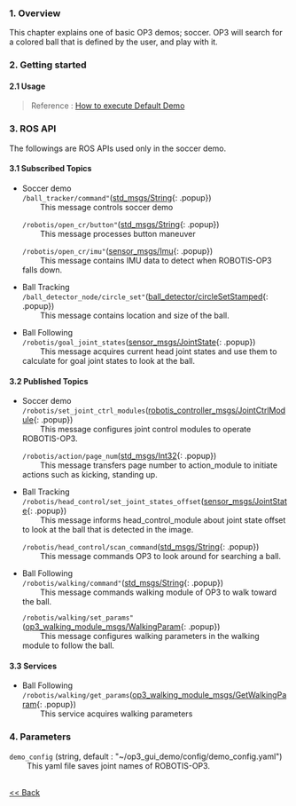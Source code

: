 ### 1. Overview
This chapter explains one of basic OP3 demos; soccer.
OP3 will search for a colored ball that is defined by the user, and play with it.

### 2. Getting started
#### 2.1 Usage
 > Reference : [How to execute Default Demo]


### 3. ROS API
The followings are ROS APIs used only in the soccer demo.

#### 3.1 Subscribed Topics
- Soccer demo  
  `/ball_tracker/command"`([std_msgs/String]{: .popup})  
  &emsp;&emsp; This message controls soccer demo

  `/robotis/open_cr/button"`([std_msgs/String]{: .popup})  
  &emsp;&emsp; This message processes button maneuver

  `/robotis/open_cr/imu"`([sensor_msgs/Imu]{: .popup})  
  &emsp;&emsp; This message contains IMU data to detect when ROBOTIS-OP3 falls down.

- Ball Tracking  
  `/ball_detector_node/circle_set"`([ball_detector/circleSetStamped]{: .popup})  
  &emsp;&emsp; This message contains location and size of the ball.


- Ball Following  
  `/robotis/goal_joint_states`([sensor_msgs/JointState]{: .popup})  
  &emsp;&emsp; This message acquires current head joint states and use them to calculate for goal joint states to look at the ball.   



#### 3.2 Published Topics
- Soccer demo  
  `/robotis/set_joint_ctrl_modules`([robotis_controller_msgs/JointCtrlModule]{: .popup})  
  &emsp;&emsp; This message configures joint control modules to operate ROBOTIS-OP3.  

  `/robotis/action/page_num`([std_msgs/Int32]{: .popup})  
  &emsp;&emsp; This message transfers page number to action_module to initiate actions such as kicking, standing up.  

- Ball Tracking  
  `/robotis/head_control/set_joint_states_offset`([sensor_msgs/JointState]{: .popup})  
  &emsp;&emsp; This message informs head_control_module about joint state offset to look at the ball that is detected in the image.

  `/robotis/head_control/scan_command`([std_msgs/String]{: .popup})  
  &emsp;&emsp; This message commands OP3 to look around for searching a ball.   

- Ball Following  
  `/robotis/walking/command"`([std_msgs/String]{: .popup})  
  &emsp;&emsp; This message commands walking module of OP3 to walk toward the ball.

  `/robotis/walking/set_params"`([op3_walking_module_msgs/WalkingParam]{: .popup})  
  &emsp;&emsp; This message configures walking parameters in the walking module to follow the ball.


#### 3.3 Services
- Ball Following  
  `/robotis/walking/get_params`([op3_walking_module_msgs/GetWalkingParam]{: .popup})  
  &emsp;&emsp; This service acquires walking parameters  


### 4. Parameters
`demo_config` (string, default : "~/op3_gui_demo/config/demo_config.yaml")  
&emsp;&emsp; This yaml file saves joint names of ROBOTIS-OP3.

<br>[&lt;&lt; Back](op3_demo.md)

[How to execute Default Demo]:[op3_how_to_execute_default_demo.md]


[std_msgs/String]: /docs/en/popup/std_msgs_string/
[sensor_msgs/Imu]: /docs/en/popup/sensor_msgs_IMU_msg/

[ball_detector/circleSetStamped]: /docs/en/popup/ball_detector_CircleSetStamped_msg/
[sensor_msgs/JointState]: /docs/en/popup/sensor_msgs_JointState_msg/
[robotis_controller_msgs/JointCtrlModule]: /docs/en/popup/JointCtrlModule.msg/

[std_msgs/Int32]: /docs/en/popup/std_msgs_int32_message/
[sensor_msgs/JointState]: /docs/en/sensor_msgs_JointState_msg/
[std_msgs/String]: /docs/en/popup/std_msgs_string/
[op3_walking_module_msgs/WalkingParam]: /docs/en/popup/op3_WalkingParam.msg/
[op3_walking_module_msgs/GetWalkingParam]: /docs/en/popup/op3_GetWalkingParam.srv/

[How to execute Default Demo]:op3_how_to_execute_default_demo.md
